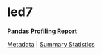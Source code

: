 # led7

[**Pandas Profiling Report**](../docs_sources/profile/led7.html)

[Metadata](metadata.yaml) | [Summary Statistics](summary_stats.csv)

